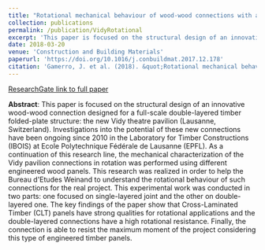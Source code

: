 ```yaml
---
title: "Rotational mechanical behaviour of wood-wood connections with application to double-layered folded timber-plate structure"
collection: publications
permalink: /publication/VidyRotational
excerpt: 'This paper is focused on the structural design of an innovative wood-wood connection designed for a full-scale double-layered timber folded-plate structure: the new Vidy theatre pavilion (Lausanne, Switzerland).'
date: 2018-03-20
venue: 'Construction and Building Materials'
paperurl: 'https://doi.org/10.1016/j.conbuildmat.2017.12.178'
citation: 'Gamerro, J. et al. (2018). &quot;Rotational mechanical behaviour of wood-wood connections with application to double-layered folded timber-plate structure.&quot; <i>Construction and Building Materials</i>. 165. pp. 434-442.'
---
```

[ResearchGate link to full paper](https://www.researchgate.net/publication/322615912_Rotational_mechanical_behaviour_of_wood-wood_connections_with_application_to_double-layered_folded_timber-plate_structure)

**Abstract**: This paper is focused on the structural design of an innovative wood-wood connection designed for a full-scale double-layered timber folded-plate structure: the new Vidy theatre pavilion (Lausanne, Switzerland). Investigations into the potential of these new connections have been ongoing since 2010 in the Laboratory for Timber Constructions (IBOIS) at Ecole Polytechnique Fédérale de Lausanne (EPFL). As a continuation of this research line, the mechanical characterization of the Vidy pavilion connections in rotation was performed using different engineered wood panels. This research was realized in order to help the Bureau d'Etudes Weinand to understand the rotational behaviour of such connections for the real project. This experimental work was conducted in two parts: one focused on single-layered joint and the other on double-layered one. The key findings of the paper show that Cross-Laminated Timber (CLT) panels have strong qualities for rotational applications and the double-layered connections have a high rotational resistance. Finally, the connection is able to resist the maximum moment of the project considering this type of engineered timber panels.
